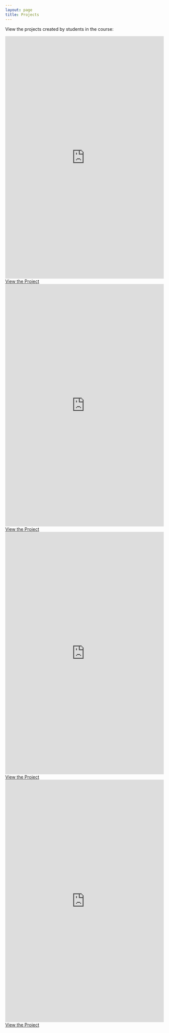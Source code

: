 ```yaml
---
layout: page
title: Projects
---
```

View the projects created by students in the course:
<div class="card-gallery">
  <div class="card">
    <iframe src="https://www.exhibit.so/exhibits/UB3UKQwmaiTsxgfyUh8Z?embedded=true" width="100%" height="768" allowfullscreen allow="autoplay" frameborder="0"></iframe>
  <a href="https://www.exhibit.so/exhibits/UB3UKQwmaiTsxgfyUh8Z">
    <div class="card-button">View the Project</div>
  </a>
  </div>
   <div class="card">
  <iframe src="https://www.exhibit.so/exhibits/fmllNYL4LL9bZhn4Telx?embedded=true" width="100%" height="768" allowfullscreen allow="autoplay" frameborder="0"></iframe>
  <a href="https://www.exhibit.so/exhibits/fmllNYL4LL9bZhn4Telx">
    <div class="card-button">View the Project</div>
  </a>
  </div>
  <div class="card">
  <iframe src="https://www.exhibit.so/exhibits/aYZhdPTMn2bfclOuza9Q?embedded=true" width="100%" height="768" allowfullscreen allow="autoplay" frameborder="0"></iframe>
    <a href="https://www.exhibit.so/exhibits/aYZhdPTMn2bfclOuza9Q">
    <div class="card-button">View the Project</div>
    </a>
  </div>
  <div class="card">
    <iframe src="https://www.exhibit.so/exhibits/m0Z8snHYpHlWgZby6jIp?embedded=true" width="100%" height="768" allowfullscreen allow="autoplay" frameborder="0"></iframe>
    <a href="https://www.exhibit.so/exhibits/m0Z8snHYpHlWgZby6jIp">
    <div class="card-button">View the Project</div>
    </a>
  </div>
</div>
